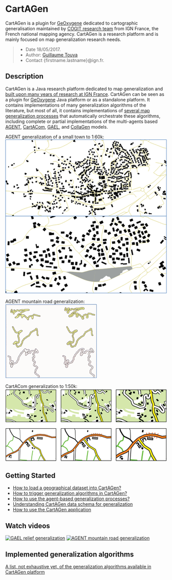 # CartAGen
CartAGen is a plugin for [GeOxygene][2] dedicated to cartographic generalisation maintained by [COGIT research team][1] from IGN France, the French national mapping agency. CartAGen is a research platform and is mainly focused on map generalization research needs.

> - Date 18/05/2017.
> - Author: [Guillaume Touya][1]
> - Contact {firstname.lastname}@ign.fr.



Description
-------------

CartAGen is a Java research platform dedicated to map generalization and [built upon many years of research at IGN France][6]. CartAGen can be seen as a plugin for [GeOxygene][2] Java platform or as a standalone platform.
It contains implementations of many generalization algorithms of the literature, but most of all, it contains implementations of [several map generalization processes][7] that automatically orchestrate these algorithms, including complete or partial implementations of the multi-agents based [AGENT][9], [CartACom][10], [GAEL][11], and [CollaGen][12] models.

AGENT generalization of a small town to 1:60k:
![AGENT generalization of a small town to 1:50k](docs/assets/images/AGENT_results.png)

AGENT mountain road generalization:
![AGENT mountain road generalization](docs/assets/images/agent_roads.png)

CartACom generalization to 1:50k:
![CartACom generalization to 1:50k](docs/assets/images/cartacom_results.png)

Getting Started
-------------

- [How to load a geographical dataset into CartAGen?][3]
- [How to trigger generalization algorithms in CartAGen?][4]
- [How to use the agent-based generalization processes?][5]
- [Understanding CartAGen data schema for generalization][8]
- [How to use the CartAGen application][10]


Watch videos
-------------

[![GAEL relief generalization](https://img.youtube.com/vi/b3wlWVkD74Y/0.jpg)](https://www.youtube.com/watch?v=b3wlWVkD74Y)
[![AGENT mountain road generalization](https://img.youtube.com/vi/Ns42t_hwAXw/0.jpg)](https://www.youtube.com/watch?v=Ns42t_hwAXw)

Implemented generalization algorithms
-------------

[A list, not exhaustive yet, of the generalization algorithms available in CartAGen platform][9]


[1]: http://recherche.ign.fr/labos/cogit/english/accueilCOGIT.php
[2]: https://github.com/IGNF/geoxygene
[3]: docs/tuto_import_data.md
[4]: docs/tuto_generalization_algo.md
[5]: docs/tuto_agents.md
[6]: http://aci.ign.fr/2010_Zurich/genemr2010_submission_10.pdf
[7]: https://www.researchgate.net/publication/281967532_Automated_generalisation_results_using_the_agent-based_platform_CartAGen
[8]: docs/tuto_schema.md
[9]: docs/algorithms.md
[10]: docs/tuto_gui.md
[11]: http://gi-tage.de/archive/2007/downloads/acceptedPapers/gaffuri.pdf
[12]: http://dx.doi.org/10.1007/978-3-642-19143-5_30
